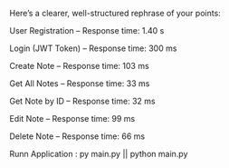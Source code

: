 Here’s a clearer, well-structured rephrase of your points:

User Registration – Response time: 1.40 s

Login (JWT Token) – Response time: 300 ms

Create Note – Response time: 103 ms

Get All Notes – Response time: 33 ms

Get Note by ID – Response time: 32 ms

Edit Note – Response time: 99 ms

Delete Note – Response time: 66 ms

Runn Application : py main.py || python main.py